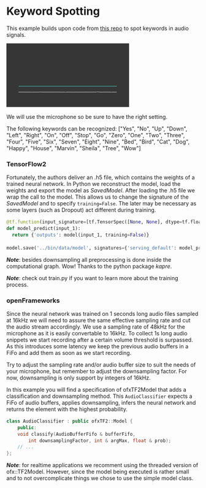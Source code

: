 # Keyword Spotting
This example builds upon code from 
[this repo](https://github.com/douglas125/SpeechCmdRecognition) 
to spot keywords in audio signals. 


![GIF Style Transfer](../media/keyword_spotting.gif)

We will use the microphone so be sure to have the right setting.

The following keywords can be recognized: ["Yes", "No", "Up", "Down", "Left", 
"Right", "On", "Off", "Stop", "Go", "Zero", "One", "Two", "Three", "Four", 
"Five", "Six", "Seven", "Eight", "Nine", "Bed", "Bird", "Cat", "Dog", "Happy",
"House", "Marvin", "Sheila", "Tree",  "Wow"]

### TensorFlow2
Fortunately, the authors deliver an .h5 file, which contains the weights of a 
trained neural network. In Python we reconstruct the model, load the weights and
 export the model as _SavedModel_.
After loading the .h5 file we wrap the call to the model. This allows us to 
change the signature of the _SavedModel_ and to specify `training=False`. The
later may be necessary as some layers (such as Dropout) act different during
training. 

```python
@tf.function(input_signature=[tf.TensorSpec([None, None], dtype=tf.float32)])
def model_predict(input_1):
  return {'outputs': model(input_1, training=False)}

model.save('../bin/data/model', signatures={'serving_default': model_predict})
```

***Note***: besides downsampling all preprocessing is done inside the 
computational graph. Wow! Thanks to the python package _kapre_.

***Note***: check out train.py if you want to learn more about the training 
process.

### openFrameworks
Since the neural network was trained on 1 seconds long audio files sampled at 
16kHz we will need to assure the same effective sampling rate and cut the audio 
stream accordingly.
We use a sampling rate of 48kHz for the microphone as it is easily convertable 
to 16kHz. To collect 1s long audio snippets we start recording after a certain 
volume threshold is surpassed. As this introduces some latency we keep the 
previous audio buffers in a FiFo and add them as soon as we start recording.

Try to adjust the sampling rate and/or audio buffer size to suit the needs of 
your microphone, but remember to adjust the downsampling factor. For now, 
downsampling is only support by integers of 16kHz.

In this example you will find a specification of ofxTF2Model that adds a 
classification and downsampling method.
This `AudioClassifier` expects a FiFo of audio buffers, applies downsampling, 
infers the neural network and returns the element with the highest probability.
```c++
class AudioClassifier : public ofxTF2::Model {
	public:
	void classify(AudioBufferFifo & bufferFifo, 
		int downsamplingFactor, int & argMax, float & prob);
	// ...
};
```
***Note***: for realtime applications we recomment using the threaded version of
ofx::TF2Model. However, since the model being executed is rather small and to 
not overcomplicate things we chose to use the simple model class.
